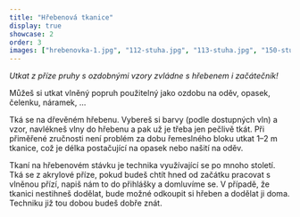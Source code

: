 ```yaml
---
title: "Hřebenová tkanice"
display: true
showcase: 2
order: 3
images: ["hrebenovka-1.jpg", "112-stuha.jpg", "113-stuha.jpg", "150-stuha.jpg", "116-stuha.jpg", "117-stuha.jpg"]
---
```

*Utkat z příze pruhy s ozdobnými vzory zvládne s hřebenem i začátečník!*

Můžeš si utkat vlněný popruh použitelný jako ozdobu na oděv, opasek, čelenku, náramek, …

Tká se na dřevěném hřebenu. Vybereš si barvy (podle dostupných vln) a vzor, navlékneš vlny do hřebenu a pak už je třeba
jen pečlivě tkát. Při přiměřené zručnosti není problém za dobu řemeslného bloku utkat 1–2 m tkanice, což je délka postačující na opasek nebo našití na oděv.

Tkaní na hřebenovém stávku je technika využívající se po mnoho století. Tká se z akrylové příze, pokud budeš chtít
hned od začátku pracovat s vlněnou přízí, napiš nám to do přihlášky a domluvíme se. V případě, že tkanici nestihneš dodělat,
bude možné odkoupit si hřeben a dodělat ji doma. Techniku již tou dobou budeš dobře znát.

